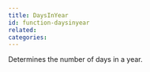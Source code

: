 ```yaml
---
title: DaysInYear
id: function-daysinyear
related:
categories:
---
```


Determines the number of days in a year.